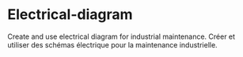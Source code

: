 # Electrical-diagram
Create and use electrical diagram for industrial maintenance.
Créer et utiliser des schémas électrique pour la maintenance industrielle.
